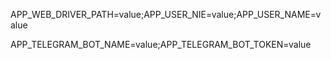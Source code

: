 APP_WEB_DRIVER_PATH=value;APP_USER_NIE=value;APP_USER_NAME=value

APP_TELEGRAM_BOT_NAME=value;APP_TELEGRAM_BOT_TOKEN=value
